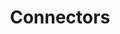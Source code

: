 ---
title: Connectors
description: Installing and Configuring Connectors of Turing AI.
docurl: /docs/turing/0.3.5/connectors/
product: turing
---